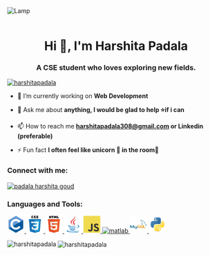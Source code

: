 <!---
HarshitaPadala/HarshitaPadala is a ✨ special ✨ repository because its `README.md` (this file) appears on your GitHub profile.
You can click the Preview link to take a look at your changes.
--->

<img src="http://www.scribendi.com/images/cms/thumbnails/How-to-Format-a-Cover-Letter_720x370.jpg" alt="Lamp" width="1000" height="320">
<br><br>
<h1 align="center">Hi 👋, I'm Harshita Padala</h1>
<h3 align="center">A CSE student who loves exploring new fields.</h3>

<p align="left"> <a href="https://github.com/ryo-ma/github-profile-trophy"><img src="https://github-profile-trophy.vercel.app/?username=harshitapadala" alt="harshitapadala" /></a> </p>

- 🔭 I’m currently working on **Web Development**

- 💬 Ask me about **anything, I would be glad to help ⭐if i can**

- 📫 How to reach me **harshitapadala308@gmail.com or Linkedin (preferable)**

- ⚡ Fun fact **I often feel like unicorn 🦄 in the room🌈**

<h3 align="left">Connect with me:</h3>
<p align="left">
<a href="https://www.linkedin.com/in/padala-harshita-goud-4248a21b2/" target="blank"><img align="center" src="https://raw.githubusercontent.com/rahuldkjain/github-profile-readme-generator/master/src/images/icons/Social/linked-in-alt.svg" alt="padala harshita goud" height="30" width="40" /></a>
</p>

<h3 align="left">Languages and Tools:</h3>
<p align="left"> <a href="https://www.cprogramming.com/" target="_blank"> <img src="https://raw.githubusercontent.com/devicons/devicon/master/icons/c/c-original.svg" alt="c" width="40" height="40"/> </a> <a href="https://www.w3schools.com/css/" target="_blank"> <img src="https://raw.githubusercontent.com/devicons/devicon/master/icons/css3/css3-original-wordmark.svg" alt="css3" width="40" height="40"/> </a> <a href="https://www.w3.org/html/" target="_blank"> <img src="https://raw.githubusercontent.com/devicons/devicon/master/icons/html5/html5-original-wordmark.svg" alt="html5" width="40" height="40"/> </a> <a href="https://www.java.com" target="_blank"> <img src="https://raw.githubusercontent.com/devicons/devicon/master/icons/java/java-original.svg" alt="java" width="40" height="40"/> </a> <a href="https://developer.mozilla.org/en-US/docs/Web/JavaScript" target="_blank"> <img src="https://raw.githubusercontent.com/devicons/devicon/master/icons/javascript/javascript-original.svg" alt="javascript" width="40" height="40"/> </a> <a href="https://www.mathworks.com/" target="_blank"> <img src="https://upload.wikimedia.org/wikipedia/commons/2/21/Matlab_Logo.png" alt="matlab" width="40" height="40"/> </a> <a href="https://www.mysql.com/" target="_blank"> <img src="https://raw.githubusercontent.com/devicons/devicon/master/icons/mysql/mysql-original-wordmark.svg" alt="mysql" width="40" height="40"/> </a> <a href="https://www.python.org" target="_blank"> <img src="https://raw.githubusercontent.com/devicons/devicon/master/icons/python/python-original.svg" alt="python" width="40" height="40"/> </a> </p>

<p><img align="left" src="https://github-readme-stats.vercel.app/api/top-langs?username=harshitapadala&show_icons=true&locale=en&layout=compact" alt="harshitapadala" /></p>

<p>&nbsp;<img align="center" src="https://github-readme-stats.vercel.app/api?username=harshitapadala&show_icons=true&locale=en" alt="harshitapadala" /></p>

